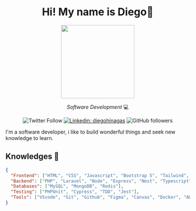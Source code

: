 <div align="center">
  <h1>Hi! My name is Diego👋</h1>

  <img src="https://user-images.githubusercontent.com/48531350/273318682-1833c562-a573-4d3d-beca-f9f4f0a67d43.gif" width="200" />
  
  *Software Development* 💻
  
  ![Twitter Follow](https://img.shields.io/twitter/follow/diego_hinagas?label=Follow&link=https://twitter.com/diego_hinagas/)
  [![Linkedin: diegohinagas](https://img.shields.io/badge/-diegohinagas-blue?style=flat-square&logo=Linkedin&logoColor=white&link=https://www.linkedin.com/in/diego-hinagas/)](https://www.linkedin.com/in/diego-hinagas/)
  ![GitHub followers](https://img.shields.io/github/followers/diegoalbert27?label=Follow&style=social)
</div>

I'm a software developer, i like to build wonderful things and seek new knowledge to learn.

## Knowledges 🧠

```json
{
  "Frontend": ["HTML", "CSS", "Javascript", "Bootstrap 5", "Tailwind", "React", "Vue"],
  "Backend": ["PHP", "Laravel", "Node", "Express", "Nest", "Typescript", "Python"],
  "Databases": ["MySQL", "MongoDB", "Redis"],
  "Testing": ["PHPUnit", "Cypress", "TDD", "Jest"],
  "Tools": ["VScode", "Git", "Github", "Figma", "Canvas", "Docker", "AWS", "Terminal", "Linux"]
}
```
